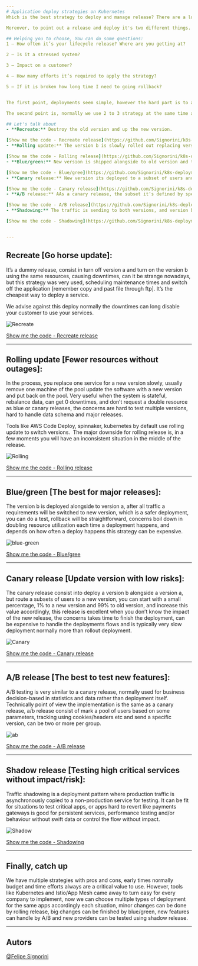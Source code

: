 ```yaml
---
# Application deploy strategies on Kubernetes
Which is the best strategy to deploy and manage release? There are a lot of tools, ways and flavours, using api on the cloud or simple ftp on datacenter, different types and sizes, big monolithic or a simple lambda function, a vital question is why? Why now, why this? Do we suffer for any cargo cult feeling? Premature optimise? Tools? Or the maturity level? Today we are going to talk about deployment strategies in kubernetes perspective, I used a simple minikube environment to show how each strategy works.

Moreover, to point out a release and deploy it's two different things. The release is when you promote a new environment and deploy its an intrinsic to CD pipelines, release its When and deploy is How.

## Helping you to choose, You can do some questions:
1 — How often it’s your lifecycle release? Where are you getting at? 

2 — Is it a stressed system?

3 — Impact on a customer?

4 — How many efforts it’s required to apply the strategy?

5 — If it is broken how long time I need to going rollback?


The first point, deployments seem simple, however the hard part is to adopt the strategy on existing culture, change tools it’s fast, change people it’s slow, most of the time the decision its embasement accordingly the maturity and the way how each team works, after then start to improve step by step.

The second point is, normally we use 2 to 3 strategy at the same time and change the strategy accordingly the context.

## Let's talk about
- **Recreate:** Destroy the old version and up the new version.

[Show me the code - Recreate release](https://github.com/Signorini/k8s-deployment-strategies/tree/master/recreated)
- **Rolling update:** The version b is slowly rolled out replacing version a.

[Show me the code - Rolling release](https://github.com/Signorini/k8s-deployment-strategies/tree/master/rolling)
- **Blue/green:** New version is shipped alongside to old version and the traffic its switch off. 

[Show me the code - Blue/gree](https://github.com/Signorini/k8s-deployment-strategies/tree/master/blue-green)
- **Canary release:** New version its deployed to a subset of users and gradually increment for all users. 

[Show me the code - Canary release](https://github.com/Signorini/k8s-deployment-strategies/tree/master/canary)
- **A/B release:** AAs a canary release, the subset it’s defined by specific conditions. 

[Show me the code - A/B release](https://github.com/Signorini/k8s-deployment-strategies/tree/master/dark-release)
- **Shadowing:** The traffic is sending to both versions, and version b don’t impact on the response. 

[Show me the code - Shadowing](https://github.com/Signorini/k8s-deployment-strategies/tree/master/shadow)


---
```


## Recreate [Go horse update]:
It’s a dummy release, consist in turn off version a and turn on the version b using the same resources, causing downtimes, can it be strange nowadays, but this strategy was very used, scheduling maintenance times and switch off the application [remember copy and past file through ftp]. It’s the cheapest way to deploy a service.

We advise against this deploy normally the downtimes can long disable your customer to use your services.

![Recreate](https://raw.githubusercontent.com/Signorini/k8s-deployment-strategies/master/images/recreate.png)

[Show me the code - Recreate release](https://github.com/Signorini/k8s-deployment-strategies/tree/master/recreated)

---

## Rolling update [Fewer resources without outages]: 
In the process, you replace one service for a new version slowly, usually remove one machine of the pool update the software with a new version and put back on the pool. Very useful when the system is stateful, rebalance data, can get 0 downtimes, and don’t request a double resource as blue or canary releases, the concerns are hard to test multiple versions, hard to handle data schema and major releases.

Tools like AWS Code Deploy, spinnaker, kubernetes by default use rolling update to switch versions. 
The major downside for rolling release is, in a few moments you will have an inconsistent situation in the middle of the release.

![Rolling](https://raw.githubusercontent.com/Signorini/k8s-deployment-strategies/master/images/rolling.png)

[Show me the code - Rolling release](https://github.com/Signorini/k8s-deployment-strategies/tree/master/rolling)

---

## Blue/green [The best for major releases]:
The version b is deployed alongside to version a, after all traffic a requirements will be switched to new version, which is a safer deployment, you can do a test, rollback will be straightforward, concerns boil down in doubling resource utilization each time a deployment happens, and depends on how often a deploy happens this strategy can be expensive.

![blue-green](https://raw.githubusercontent.com/Signorini/k8s-deployment-strategies/master/images/blue-green-grafana.png)

[Show me the code - Blue/gree](https://github.com/Signorini/k8s-deployment-strategies/tree/master/blue-green)

---

## Canary release [Update version with low risks]: 
The canary release consist into deploy a version b alongside a version a, but route a subsets of users to a new version, you can start with a small percentage, 1% to a new version and 99% to old version, and increase this value accordingly, this release is excellent when you don’t know the impact of the new release, the concerns takes time to finish the deployment, can be expensive to handle the deployments flows and is typically very slow deployment normally more than rollout deployment.

![Canary](https://raw.githubusercontent.com/Signorini/k8s-deployment-strategies/master/images/canary.png)

[Show me the code - Canary release](https://github.com/Signorini/k8s-deployment-strategies/tree/master/canary)

---

## A/B release [The best to test new features]:
A/B testing is very similar to a canary release, normally used for business decision-based in statistics and data rather than deployment itself. Technically point of view the implementation is the same as a canary release, a/b release consist of mark a pool of users based on some parameters, tracking using cookies/headers etc and send a specific version, can be two or more per group.

![ab](https://raw.githubusercontent.com/Signorini/k8s-deployment-strategies/master/images/ab.png)

[Show me the code - A/B release](https://github.com/Signorini/k8s-deployment-strategies/tree/master/dark-release)

---

## Shadow release [Testing high critical services without impact/risk]:
Traffic shadowing is a deployment pattern where production traffic is asynchronously copied to a non-production service for testing. It can be fit for situations to test critical apps, or apps hard to revert like payments gateways is good for persistent services, performance testing and/or behaviour without swift data or control the flow without impact.

![Shadow](https://raw.githubusercontent.com/Signorini/k8s-deployment-strategies/master/images/shadown.png)

[Show me the code - Shadowing](https://github.com/Signorini/k8s-deployment-strategies/tree/master/shadow)

---

## Finally, catch up
We have multiple strategies with pros and cons, early times normally budget and time efforts always are a critical value to use. However, tools like Kubernetes and Istio/App Mesh came away to turn easy for every company to implement, now we can choose multiple types of deployment for the same apps accordingly each situation, minor changes can be done by rolling release, big changes can be finished by blue/green, new features can handle by A/B and new providers can be tested using shadow release.


---

## Autors

[@Felipe Signorini](https://github.com/Signorini)